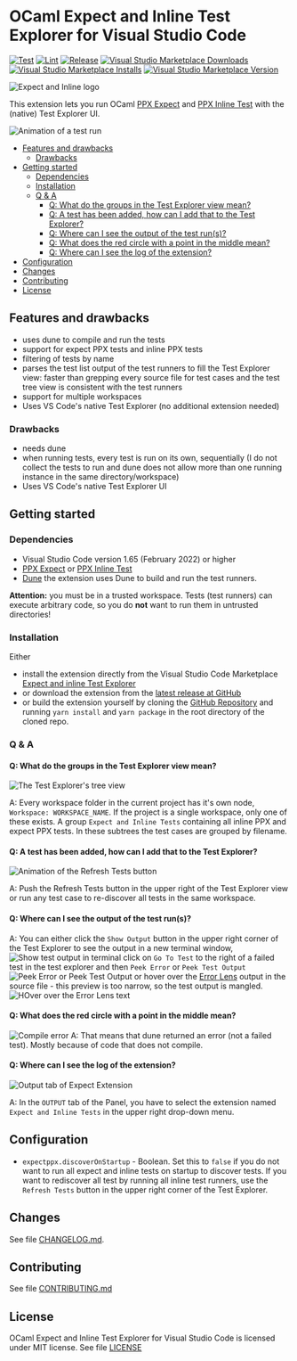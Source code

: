 # OCaml Expect and Inline Test Explorer for Visual Studio Code

[![Test](https://github.com/Release-Candidate/vscode-ocaml-expect-inline/actions/workflows/test.yml/badge.svg)](https://github.com/Release-Candidate/vscode-ocaml-expect-inline/actions/workflows/test.yml)
[![Lint](https://github.com/Release-Candidate/vscode-ocaml-expect-inline/actions/workflows/lint.yml/badge.svg)](https://github.com/Release-Candidate/vscode-ocaml-expect-inline/actions/workflows/lint.yml)
[![Release](https://github.com/Release-Candidate/vscode-ocaml-expect-inline/actions/workflows/release.yml/badge.svg)](https://github.com/Release-Candidate/vscode-ocaml-expect-inline/actions/workflows/release.yml)
[![Visual Studio Marketplace Downloads](https://img.shields.io/visual-studio-marketplace/d/Release-Candidate.vscode-ocaml-expect-inline)](https://marketplace.visualstudio.com/items?itemName=release-candidate.vscode-ocaml-expect-inline)
[![Visual Studio Marketplace Installs](https://img.shields.io/visual-studio-marketplace/i/Release-Candidate.vscode-ocaml-expect-inline)](https://marketplace.visualstudio.com/items?itemName=release-candidate.vscode-ocaml-expect-inline)
[![Visual Studio Marketplace Version](https://img.shields.io/visual-studio-marketplace/v/Release-Candidate.vscode-ocaml-expect-inline)](https://marketplace.visualstudio.com/items?itemName=release-candidate.vscode-ocaml-expect-inline)

![Expect and Inline logo](./images/inline_ppx_banner.png)

This extension lets you run OCaml [PPX Expect](https://github.com/janestreet/ppx_expect) and [PPX Inline Test](https://github.com/janestreet/ppx_inline_test) with the (native) Test Explorer UI.

![Animation of a test run](https://raw.githubusercontent.com/Release-Candidate/vscode-ocaml-expect-inline/main/images/run_tests.gif)

- [Features and drawbacks](#features-and-drawbacks)
  - [Drawbacks](#drawbacks)
- [Getting started](#getting-started)
  - [Dependencies](#dependencies)
  - [Installation](#installation)
  - [Q \& A](#q--a)
    - [Q: What do the groups in the Test Explorer view mean?](#q-what-do-the-groups-in-the-test-explorer-view-mean)
    - [Q: A test has been added, how can I add that to the Test Explorer?](#q-a-test-has-been-added-how-can-i-add-that-to-the-test-explorer)
    - [Q: Where can I see the output of the test run(s)?](#q-where-can-i-see-the-output-of-the-test-runs)
    - [Q: What does the red circle with a point in the middle mean?](#q-what-does-the-red-circle-with-a-point-in-the-middle-mean)
    - [Q: Where can I see the log of the extension?](#q-where-can-i-see-the-log-of-the-extension)
- [Configuration](#configuration)
- [Changes](#changes)
- [Contributing](#contributing)
- [License](#license)

## Features and drawbacks

- uses dune to compile and run the tests
- support for expect PPX tests and inline PPX tests
- filtering of tests by name
- parses the test list output of the test runners to fill the Test Explorer view: faster than grepping every source file for test cases and the test tree view is consistent with the test runners
- support for multiple workspaces
- Uses VS Code's native Test Explorer (no additional extension needed)

### Drawbacks

- needs dune
- when running tests, every test is run on its own, sequentially (I do not collect the tests to run and dune does not allow more than one running instance in the same directory/workspace)
- Uses VS Code's native Test Explorer UI

## Getting started

### Dependencies

- Visual Studio Code version 1.65 (February 2022) or higher
- [PPX Expect](https://github.com/janestreet/ppx_expect) or [PPX Inline Test](https://github.com/janestreet/ppx_inline_test)
- [Dune](https://dune.build/) the extension uses Dune to build and run the test runners.

**Attention:** you must be in a trusted workspace. Tests (test runners) can execute arbitrary code, so you do **not** want to run them in untrusted directories!

### Installation

Either

- install the extension directly from the Visual Studio Code Marketplace [Expect and inline  Test Explorer](https://marketplace.visualstudio.com/items?itemName=release-candidate.vscode-ocaml-expect-inline)
- or download the extension from the [latest release at GitHub](https://github.com/Release-Candidate/vscode-ocaml-expect-inline/releases/latest)
- or build the extension yourself by cloning the [GitHub Repository](https://github.com/Release-Candidate/vscode-ocaml-expect-inline) and running `yarn install` and `yarn package` in the root directory of the cloned repo.

### Q & A

#### Q: What do the groups in the Test Explorer view mean?

![The Test Explorer's tree view](https://raw.githubusercontent.com/Release-Candidate/vscode-ocaml-expect-inline/main/images/treeview.png)

A: Every workspace folder in the current project has it's own node, `Workspace: WORKSPACE_NAME`. If the project is a single workspace, only one of these exists. A group `Expect and Inline Tests` containing all inline PPX and expect PPX tests. In these subtrees the test cases are grouped by filename.

#### Q: A test has been added, how can I add that to the Test Explorer?

![Animation of the Refresh Tests button](https://raw.githubusercontent.com/Release-Candidate/vscode-ocaml-expect-inline/main/images/refresh_tests.gif)

A: Push the Refresh Tests button in the upper right of the Test Explorer view or run any test case to re-discover all tests in the same workspace.

#### Q: Where can I see the output of the test run(s)?

A: You can either click the `Show Output` button in the upper right corner of the Test Explorer to see the output in a new terminal window,
![Show test output in terminal](https://raw.githubusercontent.com/Release-Candidate/vscode-ocaml-expect-inline/main/images/test_output_terminal.png)
click on `Go To Test` to the right of a failed test in the test explorer and then `Peek Error` or `Peek Test Output`
![Peek Error or Peek Test Output](https://raw.githubusercontent.com/Release-Candidate/vscode-ocaml-expect-inline/main/images/peek_error.png)
or hover over the [Error Lens](https://marketplace.visualstudio.com/items?itemName=usernamehw.errorlens) output in the source file - this preview is too narrow, so the test output is mangled.
![HOver over the Error Lens text](https://raw.githubusercontent.com/Release-Candidate/vscode-ocaml-expect-inline/main/images/hover_error_lens.png)

#### Q: What does the red circle with a point in the middle mean?

![Compile error](https://raw.githubusercontent.com/Release-Candidate/vscode-ocaml-expect-inline/main/images/compile_error.png)
A: That means that dune returned an error (not a failed test). Mostly because of code that does not compile.

#### Q: Where can I see the log of the extension?

![Output tab of Expect Extension](https://raw.githubusercontent.com/Release-Candidate/vscode-ocaml-expect-inline/main/images/output.png)

A: In the `OUTPUT` tab of the Panel, you have to select the extension named `Expect and Inline Tests` in the upper right drop-down menu.

## Configuration

- `expectppx.discoverOnStartup` - Boolean. Set this to `false` if you do not want to run all expect and inline tests on startup to discover tests. If you want to rediscover all test by running all inline test runners, use the `Refresh Tests` button in the upper right corner of the Test Explorer.

## Changes

See file [CHANGELOG.md](CHANGELOG.md).

## Contributing

See file [CONTRIBUTING.md](CONTRIBUTING.md)

## License

OCaml Expect and Inline Test Explorer for Visual Studio Code is licensed under MIT license. See file [LICENSE](LICENSE)
